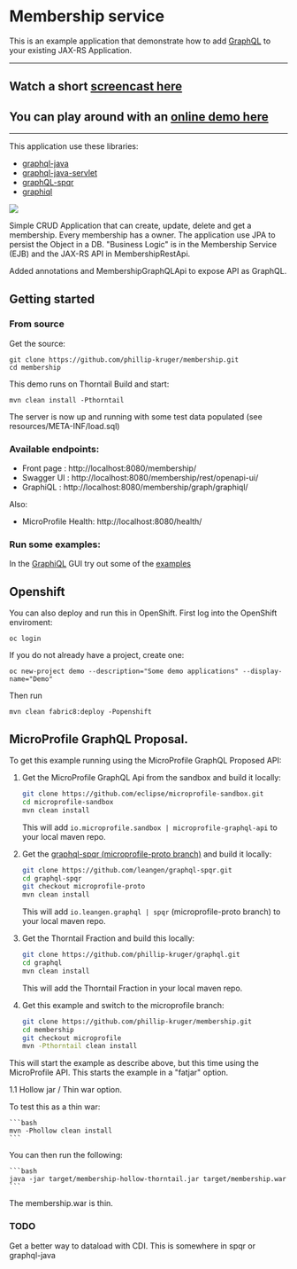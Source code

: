 # Membership service

This is an example application that demonstrate how to add [GraphQL](http://facebook.github.io/graphql) to your existing JAX-RS Application.

***
## Watch a short [screencast here](http://bit.ly/gql-screencast)
## You can play around with an [online demo here](http://bit.ly/gql-demonstration)
***

This application use these libraries:

* [graphql-java](https://github.com/graphql-java/graphql-java)
* [graphql-java-servlet](https://github.com/graphql-java/graphql-java-servlet)
* [graphQL-spqr](https://github.com/leangen/GraphQL-SPQR)
* [graphiql](https://github.com/graphql/graphiql)


![](https://raw.githubusercontent.com/phillip-kruger/membership/master/membership.png)

Simple CRUD Application that can create, update, delete and get a membership. Every membership has a owner. The application use JPA to persist the Object in a DB.
"Business Logic" is in the Membership Service (EJB) and the JAX-RS API in MembershipRestApi.

Added annotations and MembershipGraphQLApi to expose API as GraphQL.

## Getting started

### From source

Get the source:

    git clone https://github.com/phillip-kruger/membership.git
    cd membership


This demo runs on Thorntail
Build and start:

    mvn clean install -Pthorntail

The server is now up and running with some test data populated (see resources/META-INF/load.sql)

### Available endpoints:

* Front page : http://localhost:8080/membership/
* Swagger UI : http://localhost:8080/membership/rest/openapi-ui/
* GraphiQL   : http://localhost:8080/membership/graph/graphiql/

Also:

* MicroProfile Health: http://localhost:8080/health/

### Run some examples:

In the [GraphiQL](http://localhost:8080/membership/graph/graphiql/) GUI try out some of the [examples](EXAMPLE.md)

## Openshift

You can also deploy and run this in OpenShift.
First log into the OpenShift enviroment:

    oc login
    
If you do not already have a project, create one:

    oc new-project demo --description="Some demo applications" --display-name="Demo"

Then run 

    mvn clean fabric8:deploy -Popenshift


## MicroProfile GraphQL Proposal.

To get this example running using the MicroProfile GraphQL Proposed API:

1. Get the MicroProfile GraphQL Api from the sandbox and build it locally:

    ```bash
    git clone https://github.com/eclipse/microprofile-sandbox.git
    cd microprofile-sandbox
    mvn clean install
    ```
    This will add ```io.microprofile.sandbox | microprofile-graphql-api``` to your local maven repo.

1. Get the [graphql-spqr (microprofile-proto branch)](https://github.com/leangen/graphql-spqr/tree/microprofile-proto) and build it locally:

    ```bash
    git clone https://github.com/leangen/graphql-spqr.git
    cd graphql-spqr
    git checkout microprofile-proto
    mvn clean install
    ```
    This will add ```io.leangen.graphql | spqr``` (microprofile-proto branch) to your local maven repo.

1. Get the Thorntail Fraction and build this locally:

    ```bash
    git clone https://github.com/phillip-kruger/graphql.git
    cd graphql
    mvn clean install
    ```
    
    This will add the Thorntail Fraction in your local maven repo.

1. Get this example and switch to the microprofile branch:

    ```bash
    git clone https://github.com/phillip-kruger/membership.git
    cd membership
    git checkout microprofile
    mvn -Pthorntail clean install
    ```

This will start the example as describe above, but this time using the MicroProfile API. This starts the example in a "fatjar" option.

1.1 Hollow jar / Thin war option.

To test this as a thin war:

    ```bash
    mvn -Phollow clean install
    ```

You can then run the following:

    ```bash
    java -jar target/membership-hollow-thorntail.jar target/membership.war
    ```

The membership.war is thin.

### TODO

Get a better way to dataload with CDI. This is somewhere in spqr or graphql-java
